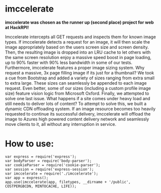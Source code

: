 # imccelerate
**imccelerate was chosen as the runner up (second place) project for web at HackRPI!**

Imccelerate intercepts all GET requests and inspects them for known image types. If imccelerate detects a request for an image, it will then scale the image appropriately based on the users screen size and screen density. Then, the resulting image is dropped into an LRU cache to let others with the same screen resolution enjoy a massive speed boost in page loading, up to 90% faster with 90% less bandwidth in some of our tests. Furthermore, imccelerate features a proper image sizing system. Why request a massive, 3x page filling image if its just for a thumbnail? We took a cue from Bootstrap and added a variety of sizes ranging from extra small to extra large. These sizes can seamlessly be appended to each image request. Even better, some of our sizes (including a custom profile image size) feature vision logic from Microsoft Oxford. Finally, we attempted to solve one last issue. What happens if a site comes under heavy load and still needs to deliver lots of content? To attempt to solve this, we built a dynamic CDN offloading system. If an image resource becomes too heavily requested to continue its successful delivery, imccelerate will offload the image to Azures high powered content delivery network and seamlessly move clients to it, all without any interruption in service.
# How to use:


```
var express = require('express');
var bodyParser = require('body-parser');
var cookieParser = require('cookie-parser');
var session = require('express-session');
var imccelerate = require('./imccelerate');
var app = express();
app.use(imccelerate(app, filetypes, __dirname + '/public', COSTPERGBCDN, MINTOCACHE, LIFE));

```

